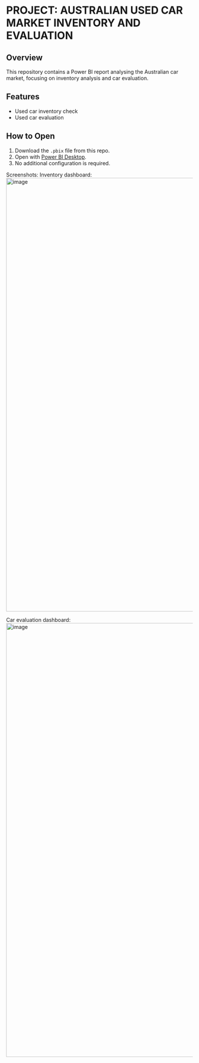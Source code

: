 # PROJECT: AUSTRALIAN USED CAR MARKET INVENTORY AND EVALUATION

## Overview
This repository contains a Power BI report analysing the Australian car market, focusing on inventory analysis and car evaluation.

## Features
- Used car inventory check
- Used car evaluation

## How to Open
1. Download the `.pbix` file from this repo.
2. Open with [Power BI Desktop](https://powerbi.microsoft.com/desktop/).
3. No additional configuration is required.

Screenshots:
Inventory dashboard:
<img width="2081" height="1167" alt="image" src="https://github.com/user-attachments/assets/eaf9fc0d-8430-4ecb-b153-dbe626489964" />

Car evaluation dashboard:
<img width="2080" height="1168" alt="image" src="https://github.com/user-attachments/assets/aac069a3-b99e-4172-a03a-45ef34787803" />

